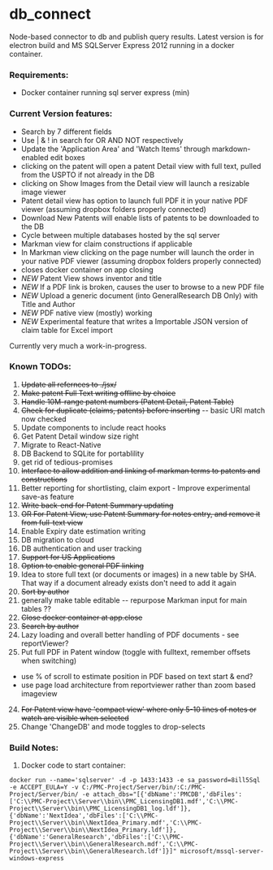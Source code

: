 # db_connect
Node-based connector to db and publish query results. Latest version is for electron build and MS SQLServer Express 2012 running in a docker container.

### Requirements:
* Docker container running sql server express (min)

### Current Version features:
* Search by 7 different fields
* Use | & ! in search for OR AND NOT respectively
* Update the 'Application Area' and 'Watch Items' through markdown-enabled edit boxes
* clicking on the patent will open a patent Detail view with full text, pulled from the USPTO if not already in the DB
* clicking on Show Images from the Detail view will launch a resizable image viewer
* Patent detail view has option to launch full PDF it in your native PDF viewer (assuming dropbox folders properly connected)
* Download New Patents will enable lists of patents to be downloaded to the DB
* Cycle between multiple databases hosted by the sql server
* Markman view for claim constructions if applicable
* In Markman view clicking on the page number will launch the order in your native PDF viewer (assuming dropbox folders properly connected)
* closes docker container on app closing
* *NEW* Patent View shows inventor and title
* *NEW* If a PDF link is broken, causes the user to browse to a new PDF file
* *NEW* Upload a generic document (into GeneralResearch DB Only) with Title and Author
* *NEW* PDF native view (mostly) working
* *NEW* Experimental feature that writes a Importable JSON version of claim table for Excel import


Currently very much a work-in-progress.

### Known TODOs:

1. ~~Update all refernces to ./jsx/~~
2. ~~Make patent Full Text writing offline by choice~~
3. ~~Handle 10M-range patent numbers (Patent Detail, Patent Table)~~
4. ~~Check for duplicate (claims, patents) before inserting~~ -- basic URI match now checked
5. Update components to include react hooks
6. Get Patent Detail window size right
7. Migrate to React-Native
8. DB Backend to SQLite for portablility
  1. get rid of tedious-promises 
9. ~~Interface to allow addition and linking of markman terms to patents and constructions~~
10. Better reporting for shortlisting, claim export - Improve experimental save-as feature
11. ~~Write back-end for Patent Summary updating~~
26. ~~OR For Patent View, use Patent Summary for notes entry, and remove it from full-text view~~
12. Enable Expiry date estimation writing
13. DB migration to cloud
14. DB authentication and user tracking
15. ~~Support for US Applications~~
16. ~~Option to enable general PDF linking~~
17. Idea to store full text (or documents or images) in a new table by SHA. That way if a document already exists don't need to add it again
18. ~~Sort by author~~
19. generally make table editable -- repurpose Markman input for main tables ??
20. ~~Close docker container at app.close~~ 
21. ~~Search by author~~
22. Lazy loading and overall better handling of PDF documents - see reportViewer?
23. Put full PDF in Patent window (toggle with fulltext, remember offsets when switching)
  - use % of scroll to estimate position in PDF based on text start & end?
  - use page load architecture from reportviewer rather than zoom based imageview
24. ~~For Patent view have 'compact view' where only 5-10 lines of notes or watch are visible when selected~~
25. Change 'ChangeDB' and mode toggles to drop-selects


### Build Notes:
1. Docker code to start container:
``` 
docker run --name='sqlserver' -d -p 1433:1433 -e sa_password=8ill5Sql -e ACCEPT_EULA=Y -v C:/PMC-Project/Server/bin/:C:/PMC-Project/Server/bin/ -e attach_dbs="[{'dbName':'PMCDB','dbFiles':['C:\\PMC-Project\\Server\\bin\\PMC_LicensingDB1.mdf','C:\\PMC-Project\\Server\\bin\\PMC_LicensingDB1_log.ldf']},{'dbName':'NextIdea','dbFiles':['C:\\PMC-Project\\Server\\bin\\NextIdea_Primary.mdf','C:\\PMC-Project\\Server\\bin\\NextIdea_Primary.ldf']},{'dbName':'GeneralResearch','dbFiles':['C:\\PMC-Project\\Server\\bin\\GeneralResearch.mdf','C:\\PMC-Project\\Server\\bin\\GeneralResearch.ldf']}]" microsoft/mssql-server-windows-express
```